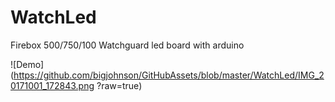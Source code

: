# WatchLed
Firebox 500/750/100 Watchguard led board with arduino


![Demo](https://github.com/bigjohnson/GitHubAssets/blob/master/WatchLed/IMG_20171001_172843.png
?raw=true)
